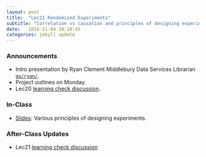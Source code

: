 ```yaml
---
layout: post
title:  "Lec21 Randomized Experiments"
subtitle: "Correlation vs causation and principles of designing experiments."
date:   2016-11-04 10:10:45
categories: jekyll update
---
```




### Announcements

* Intro presentation by Ryan Clement Middlebury Data Services Librarian <a href = "http://www.go.middlebury.edu/ryan" target = "_blank">`go/ryan/`</a>.
* Project outlines on Monday.
* Lec20 <a href = "{{ site.baseurl }}/assets/LC/resampling.html" target = "_blank">learning check discussion</a>.


### In-Class

* <a href = "{{ site.baseurl }}/assets/3-Statistical_Inference/designing_experiments.html" target = "_blank">Slides</a>: Various principles of designing experiments.



### After-Class Updates

* Lec21 <a href = "{{ site.baseurl }}/assets/LC/designing_experiments.html" target = "_blank">learning check discussion</a>
